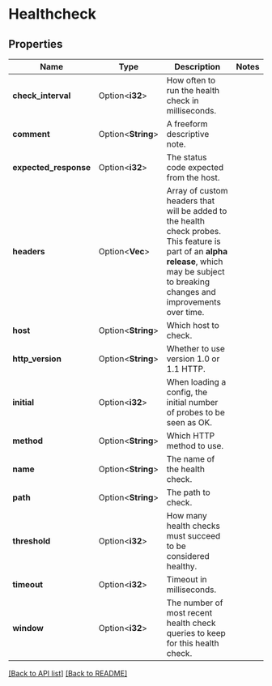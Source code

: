 # Healthcheck

## Properties

Name | Type | Description | Notes
------------ | ------------- | ------------- | -------------
**check_interval** | Option<**i32**> | How often to run the health check in milliseconds. | 
**comment** | Option<**String**> | A freeform descriptive note. | 
**expected_response** | Option<**i32**> | The status code expected from the host. | 
**headers** | Option<**Vec<String>**> | Array of custom headers that will be added to the health check probes. This feature is part of an **alpha release**, which may be subject to breaking changes and improvements over time. | 
**host** | Option<**String**> | Which host to check. | 
**http_version** | Option<**String**> | Whether to use version 1.0 or 1.1 HTTP. | 
**initial** | Option<**i32**> | When loading a config, the initial number of probes to be seen as OK. | 
**method** | Option<**String**> | Which HTTP method to use. | 
**name** | Option<**String**> | The name of the health check. | 
**path** | Option<**String**> | The path to check. | 
**threshold** | Option<**i32**> | How many health checks must succeed to be considered healthy. | 
**timeout** | Option<**i32**> | Timeout in milliseconds. | 
**window** | Option<**i32**> | The number of most recent health check queries to keep for this health check. | 

[[Back to API list]](../README.md#documentation-for-api-endpoints) [[Back to README]](../README.md)


